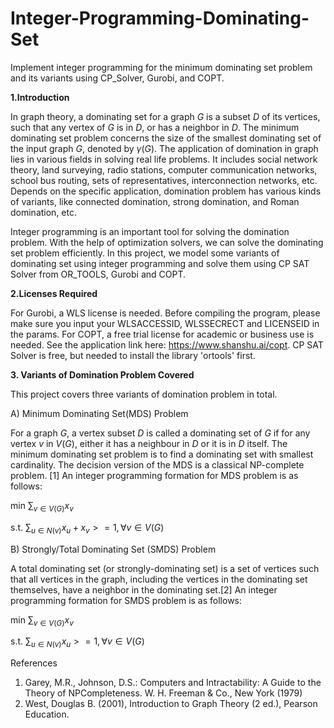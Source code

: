 # Integer-Programming-Dominating-Set
Implement integer programming for the minimum dominating set problem and its variants using CP_Solver, Gurobi, and COPT.

$\textbf{1.Introduction}$

In graph theory, a dominating set for a graph $G$ is a subset $D$ of its vertices, such that any vertex of $G$ is in $D$, or has a neighbor in $D$. The minimum dominating set problem concerns the size of the smallest dominating set of the input graph $G$, denoted by $\gamma(G)$. The application of domination in graph lies in various fields in solving real life problems. It includes social network theory, land surveying, radio stations, computer communication networks, school bus routing, sets of representatives, interconnection networks, etc. Depends on the specific application, domination problem has various kinds of variants, like connected domination, strong domination, and Roman domination, etc.

Integer programming is an important tool for solving the domination problem. With the help of optimization solvers, we can solve the dominating set problem efficiently. In this project, we model some variants of dominating set using integer programming and solve them using CP SAT Solver from OR\_TOOLS, Gurobi and COPT.

$\textbf{2.Licenses Required}$

For Gurobi, a WLS license is needed. Before compiling the program, please make sure you input your WLSACCESSID, WLSSECRECT and LICENSEID in the params. For COPT, a free trial license for academic or business use is needed. See the application link here: https://www.shanshu.ai/copt. CP SAT Solver is free, but needed to install the library 'ortools' first.

$\textbf{3. Variants of Domination Problem Covered}$
   
This project covers three variants of domination problem in total.

A) Minimum Dominating Set(MDS) Problem

For a graph $G$, a vertex subset $D$ is called a dominating set of $G$ if for any vertex $v$ in $V(G)$, either it has a neighbour in $D$ or it is in $D$ itself. The minimum dominating set problem is to find a dominating set with smallest cardinality. The decision version of the MDS is a classical NP-complete problem. [1] An integer programming formation for MDS problem is as follows: 

min $\sum_{v \in V(G)} x_v$

s.t. $\sum_{u \in N(v)} x_u + x_v >=1, \forall v \in V(G)$

B) Strongly/Total Dominating Set (SMDS) Problem

A total dominating set (or strongly-dominating set) is a set of vertices such that all vertices in the graph, including the vertices in the dominating set themselves, have a neighbor in the dominating set.[2] An integer programming formation for SMDS problem is as follows:

min $\sum_{v \in V(G)} x_v$

s.t. $\sum_{u \in N(v)} x_u >=1, \forall v \in V(G)$


References
1. Garey, M.R., Johnson, D.S.: Computers and Intractability: A Guide to the Theory of NPCompleteness. W. H. Freeman & Co., New York (1979)
2. West, Douglas B. (2001), Introduction to Graph Theory (2 ed.), Pearson Education.
